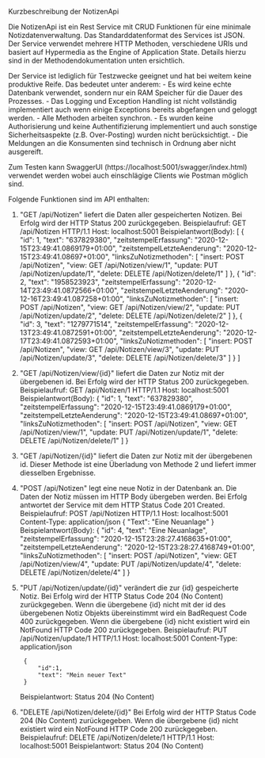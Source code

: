 Kurzbeschreibung der NotizenApi

Die NotizenApi ist ein Rest Service mit CRUD Funktionen für eine minimale Notizdatenverwaltung. Das Standarddatenformat des Services ist JSON. Der Service verwendet mehrere HTTP Methoden, verschiedene URIs und basiert auf Hypermedia as the Engine of Application State. Details hierzu sind in der Methodendokumentation unten ersichtlich.

Der Service ist lediglich für Testzwecke geeignet und hat bei weitem keine produktive Reife. Das bedeutet unter anderem: 
    - Es wird keine echte Datenbank verwendet, sondern nur ein RAM Speicher für die Dauer des Prozesses.
    - Das Logging und Exception Handling ist nicht vollständig implementiert auch wenn einige Exceptions bereits abgefangen und geloggt werden.
    - Alle Methoden arbeiten synchron.
    - Es wurden keine Authorisierung und keine Authentifizierung implementiert und auch sonstige Sicherheitsaspekte (z.B. Over-Posting) wurden nicht berücksichtigt.
    - Die Meldungen an die Konsumenten sind technisch in Ordnung aber nicht ausgereift.
     
Zum Testen kann SwaggerUI (https://localhost:5001/swagger/index.html) verwendet werden wobei auch einschlägige Clients wie Postman möglich sind.

Folgende Funktionen sind im API enthalten:
1. "GET /api/Notizen" liefert die Daten aller gespeicherten Notizen. Bei Erfolg wird der HTTP Status 200 zurückgegeben.
    Beispielaufruf:
        GET /api/Notizen HTTP/1.1
        Host: localhost:5001
    Beispielantwort(Body):
    [
        {
            "id": 1,
            "text": "637829380",
            "zeitstempelErfassung": "2020-12-15T23:49:41.0869179+01:00",
            "zeitstempelLetzteAenderung": "2020-12-15T23:49:41.08697+01:00",
            "linksZuNotizmethoden": [
                "insert: POST /api/Notizen",
                "view: GET /api/Notizen/view/1",
                "update: PUT /api/Notizen/update/1",
                "delete: DELETE /api/Notizen/delete/1"
            ]
        },
        {
            "id": 2,
            "text": "1958523923",
            "zeitstempelErfassung": "2020-12-14T23:49:41.0872566+01:00",
            "zeitstempelLetzteAenderung": "2020-12-16T23:49:41.087258+01:00",
            "linksZuNotizmethoden": [
                "insert: POST /api/Notizen",
                "view: GET /api/Notizen/view/2",
                "update: PUT /api/Notizen/update/2",
                "delete: DELETE /api/Notizen/delete/2"
            ]
        },
        {
            "id": 3,
            "text": "1279771514",
            "zeitstempelErfassung": "2020-12-13T23:49:41.0872591+01:00",
            "zeitstempelLetzteAenderung": "2020-12-17T23:49:41.0872593+01:00",
            "linksZuNotizmethoden": [
                "insert: POST /api/Notizen",
                "view: GET /api/Notizen/view/3",
                "update: PUT /api/Notizen/update/3",
                "delete: DELETE /api/Notizen/delete/3"
            ]
        }
    ]
2. "GET /api/Notizen/view/{id}" liefert die Daten zur Notiz mit der übergebenen id. Bei Erfolg wird der HTTP Status 200 zurückgegeben.
    Beispielaufruf:
        GET /api/Notizen/1 HTTP/1.1
        Host: localhost:5001
    Beispielantwort(Body):
       {
            "id": 1,
            "text": "637829380",
            "zeitstempelErfassung": "2020-12-15T23:49:41.0869179+01:00",
            "zeitstempelLetzteAenderung": "2020-12-15T23:49:41.08697+01:00",
            "linksZuNotizmethoden": [
                "insert: POST /api/Notizen",
                "view: GET /api/Notizen/view/1",
                "update: PUT /api/Notizen/update/1",
                "delete: DELETE /api/Notizen/delete/1"
            ]
        }

3. "GET /api/Notizen/{id}" liefert die Daten zur Notiz mit der übergebenen id. Dieser Methode ist eine Überladung von Methode 2 und liefert immer diesselben Ergebnisse. 
4. "POST /api/Notizen" legt eine neue Notiz in der Datenbank an. Die Daten der Notiz müssen im HTTP Body übergeben werden. Bei Erfolg antwortet der Service mit dem HTTP Status Code 201 Created.
    Beispielaufruf:
        POST /api/Notizen HTTP/1.1
        Host: localhost:5001
        Content-Type: application/json
        {
            "Text": "Eine Neuanlage"
        }
    Beispielantwort(Body):
    {
        "id": 4,
        "text": "Eine Neuanlage",
        "zeitstempelErfassung": "2020-12-15T23:28:27.4168635+01:00",
        "zeitstempelLetzteAenderung": "2020-12-15T23:28:27.4168749+01:00",
        "linksZuNotizmethoden": [
            "insert: POST /api/Notizen",
            "view: GET /api/Notizen/view/4",
            "update: PUT /api/Notizen/update/4",
            "delete: DELETE /api/Notizen/delete/4"
        ]
    }
5. "PUT /api/Notizen/update/{id}" verändert die zur {id} gespeicherte Notiz. 
Bei Erfolg wird der HTTP Status Code 204 (No Content) zurückgegeben.
Wenn die übergebene {id} nicht mit der id des übergebenen Notiz Objekts übereinstimmt wird ein BadRequest Code 400 zurückgegeben. 
Wenn die übergebene {id} nicht existiert wird ein NotFound HTTP Code 200 zurückgegeben. 
    Beispielaufruf:
        PUT /api/Notizen/update/1 HTTP/1.1
        Host: localhost:5001
        Content-Type: application/json

        {
            "id":1,
            "text": "Mein neuer Text"
        }
    Beispielantwort:
        Status 204 (No Content)
6. "DELETE /api/Notizen/delete/{id}"
Bei Erfolg wird der HTTP Status Code 204 (No Content) zurückgegeben.
Wenn die übergebene {id} nicht existiert wird ein NotFound HTTP Code 200 zurückgegeben. 
    Beispielaufruf:
        DELETE /api/Notizen/delete/1 HTTP/1.1
        Host: localhost:5001
    Beispielantwort:
        Status 204 (No Content)
